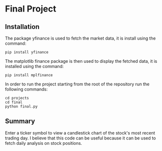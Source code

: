 # Final Project
## Installation
The package yfinance is used to fetch the market data, it is install using the command:
```
pip install yfinance
```
The matplotlib finance package is then used to display the fetched data, it is installed using the command:
```
pip install mplfinance
```
In order to run the project starting from the root of the repository run the following commands:
```
cd projects
cd final
python final.py
```
## Summary
Enter a ticker symbol to view a candlestick chart of the stock's most recent trading day. I believe that this code can be useful because it can be used to fetch daily analysis on stock positions.
